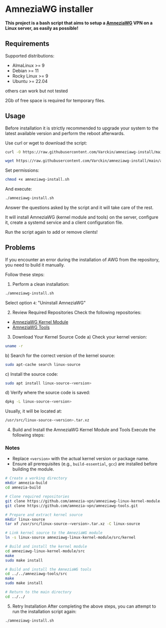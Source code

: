 # AmneziaWG installer

**This project is a bash script that aims to setup a [AmneziaWG](https://docs.amnezia.org/ru/documentation/amnezia-wg/) VPN on a Linux server, as easily as possible!**

## Requirements

Supported distributions:

- AlmaLinux >= 9
- Debian >= 11
- Rocky Linux >= 9
- Ubuntu >= 22.04

others can work but not tested

2Gb of free space is required for temporary files.

## Usage

Before installation it is strictly recommended to upgrade your system to the latest available version and perform the reboot afterwards.

Use curl or wget to download the script:
```bash
curl -O https://raw.githubusercontent.com/Varckin/amneziawg-install/main/amneziawg-install.sh
```
```bash
wget https://raw.githubusercontent.com/Varckin/amneziawg-install/main/amneziawg-install.sh
```

Set permissions:
```bash
chmod +x amneziawg-install.sh
```

And execute:
```bash
./amneziawg-install.sh
```

Answer the questions asked by the script and it will take care of the rest.

It will install AmneziaWG (kernel module and tools) on the server, configure it, create a systemd service and a client configuration file.

Run the script again to add or remove clients!

## Problems

If you encounter an error during the installation of AWG from the repository, you need to build it manually.

Follow these steps:

1. Perform a clean installation:
```bash
./amneziawg-install.sh
```
Select option `4`: "Uninstall AmneziaWG"

2. Review Required Repositories
Check the following repositories:
- [AmneziaWG Kernel Module](https://github.com/amnezia-vpn/amneziawg-linux-kernel-module)
- [AmneziaWG Tools](https://github.com/amnezia-vpn/amneziawg-tools)
3. Download Your Kernel Source Code
a) Check your kernel version:
```bash
uname -r
```

b) Search for the correct version of the kernel source:
```bash
sudo apt-cache search linux-source
```

c) Install the source code:
```bash
sudo apt install linux-source-<version>
```

d) Verify where the source code is saved:
```bash
dpkg -L linux-source-<version>
```
Usually, it will be located at:
```bash
/usr/src/linux-source-<version>.tar.xz
```
4. Build and Install the AmneziaWG Kernel Module and Tools
Execute the following steps:

### Notes
- Replace `<version>` with the actual kernel version or package name.
- Ensure all prerequisites (e.g., `build-essential`, `gcc`) are installed before building the module.

```bash
# Create a working directory
mkdir amnezia-build
cd amnezia-build

# Clone required repositories
git clone https://github.com/amnezia-vpn/amneziawg-linux-kernel-module.git
git clone https://github.com/amnezia-vpn/amneziawg-tools.git

# Prepare and extract kernel source
mkdir linux-source
tar xf /usr/src/linux-source-<version>.tar.xz -C linux-source

# Link kernel source to the AmneziaWG module
ln -s linux-source amneziawg-linux-kernel-module/src/kernel

# Build and install the kernel module
cd amneziawg-linux-kernel-module/src
make
sudo make install

# Build and install the AmneziaWG tools
cd ../../amneziawg-tools/src
make
sudo make install

# Return to the main directory
cd ../../
```
5. Retry Installation
After completing the above steps, you can attempt to run the installation script again:
```bash
./amneziawg-install.sh
```
